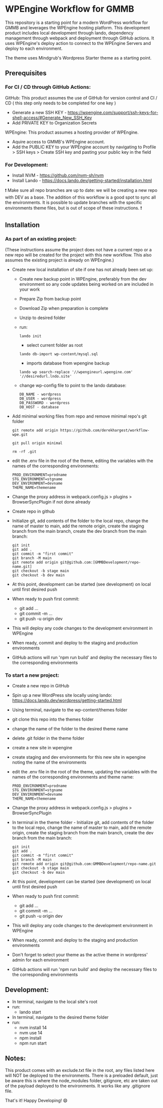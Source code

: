 # WPEngine Workflow for GMMB

This repository is a starting point for a modern WordPress workflow for GMMB and leverages the WPEngine hosting platform. This development product includes local development through lando, dependency management through webpack and deployment through GitHub actions. It uses WPEngine's deploy action to connect to the WPEngine Servers and deploy to each environment.

The theme uses Mindgrub's Wordpress Starter theme as a starting point. 

## Prerequisites

### For CI / CD through GitHub Actions:

GitHub: This product assumes the use of GitHub for version control and CI / CD ( this step only needs to be completed for one key )
* Generate a new SSH KEY - https://wpengine.com/support/ssh-keys-for-shell-access/#Generate_New_SSH_Key
* Add PRIVATE KEY to Organization Secrets

WPEngine: This product assumes a hosting provider of WPEngine. 
* Aquire access to GMMB's WPEngine account.
* Add the PUBLIC KEY to your WPEngine account by navigating to Profile > SSH keys > Create SSH key and pasting your public key in the field

### For Development:

* Install NVM - https://github.com/nvm-sh/nvm
* Install Lando - https://docs.lando.dev/getting-started/installation.html

:exclamation: Make sure all repo branches are up to date: we will be creating a new repo with DEV as a base.  The addition of this workflow is a good spot to sync all the environments. It is possible to update branches with the specific environments theme files, but is out of scope of these instructions. :exclamation:

## Installation

### As part of an existing project:

(These instructions assume the project does not have a current repo or a new repo will be created for the project with this new workflow. This also assumes the existing project is already on WPEngine.)

* Create new local installation of site if one has not already been set up:
	* Create new backup point in WPEngine, preferably from the dev environment so any code updates being worked on are included in your work
	* Prepare Zip from backup point
	* Download Zip when preparation is complete
	* Unzip to desired folder
	* run:
		```
		lando init
		```	
		* select current folder as root
		```
		lando db-import wp-content/mysql.sql
		```
		* imports database from wpengine backup
		```
		lando wp search-replace '//wpengineurl.wpengine.com' '//desiredurl.lndo.site'
		```
	* change wp-config file to point to the lando database:
		
		```
		DB_NAME - wordpress
		DB_USER - wordpress
		DB_PASSWORD - wordpress
		DB_HOST - database
		```
* Add minimal working files from repo and remove minimal repo's git folder
	
	```
	git remote add origin https://github.com/derekhargest/workflow-wpe.git
	```
	```
	git pull origin minimal
	```
	```
	rm -rf .git
	```
* edit the .env file in the root of the theme, editing the variables with the names of the corresponding environments:
	
	```
	PROD_ENVIRONMENT=prodname
	STG_ENVIRONMENT=stgname
	DEV_ENVIRONMENT=devname
	THEME_NAME=themename
	```
* Change the proxy address in webpack.config.js > plugins > BrowserSyncPlugin if not done already
* Create repo in github
* Initialize git, add contents of the folder to the local repo, change the name of master to main, add the remote origin, create the staging branch from the main branch, create the dev branch from the main branch:

	```
	git init
	git add .
	git commit -m "first commit"
	git branch -M main
	git remote add origin git@github.com:[GMMBDevelopment/repo-name.git]
	git checkout -b stage main
	git checkout -b dev main
	```
* At this point, development can be started (see development) on local until first desired push
* When ready to push first commit:
	* git add ...
	* git commit -m ...
	* git push -u origin dev
* This will deploy any code changes to the development environment in WPEngine
* When ready, commit and deploy to the staging and production environments
* GitHub actions will run 'npm run build' and deploy the necessary files to the corresponding environments

### To start a new project:

* Create a new repo in GitHub
* Spin up a new WordPress site locally using lando: https://docs.lando.dev/wordpress/getting-started.html
* Using terminal, navigate to the wp-content/themes folder
* git clone this repo into the themes folder
* change the name of the folder to the desired theme name
* delete .git folder in the theme folder
* create a new site in wpengine
* create staging and dev environments for this new site in wpengine noting the name of the environments
* edit the .env file in the root of the theme, updating the variables with the names of the corresponding environments and theme name:

	``` 
	PROD_ENVIRONMENT=prodname
	STG_ENVIRONMENT=stgname
	DEV_ENVIRONMENT=devname
	THEME_NAME=themename
	```

* Change the proxy address in webpack.config.js > plugins > BrowserSyncPlugin
* In terminal in the theme folder - Initialize git, add contents of the folder to the local repo, change the name of master to main, add the remote origin, create the staging branch from the main branch, create the dev branch from the main branch:

	```
	git init
	git add .
	git commit -m "first commit"
	git branch -M main
	git remote add origin git@github.com:GMMBDevelopment/repo-name.git
	git checkout -b stage main
	git checkout -b dev main
	```

* At this point, development can be started (see development) on local until first desired push
* When ready to push first commit:
	* git add ...
	* git commit -m ...
	* git push -u origin dev
* This will deploy any code changes to the development environment in WPEngine
* When ready, commit and deploy to the staging and production environments
* Don't forget to select your theme as the active theme in wordpress' admin for each environment
* GitHub actions will run 'npm run build' and deploy the necessary files to the corresponding environments

## Development:

* In terminal, navigate to the local site's root
* run:
	* lando start
* In terminal, navigate to the desired theme folder
* run:
	* nvm install 14
	* nvm use 14
	* npm install
	* npm run start

## Notes:

This product comes with an exclude.txt file in the root, any files listed here will NOT be deployed to the environments. There is a preloaded default, just be aware this is where the node_modules folder, gitignore, etc are taken out of the payload deployed to the environments. It works like any .gitignore file.

That's it! Happy Developing! :smile: